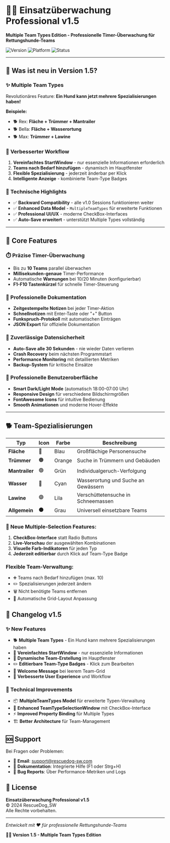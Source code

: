 # 🐕‍🦺 Einsatzüberwachung Professional v1.5

**Multiple Team Types Edition - Professionelle Timer-Überwachung für Rettungshunde-Teams**

![Version](https://img.shields.io/badge/Version-1.5.0-blue.svg)
![Platform](https://img.shields.io/badge/Platform-.NET%208-green.svg)
![Status](https://img.shields.io/badge/Status-Production%20Ready-brightgreen.svg)

---

## 🚀 Was ist neu in Version 1.5?

### ✨ **Multiple Team Types**
Revolutionäres Feature: **Ein Hund kann jetzt mehrere Spezialisierungen haben!**

**Beispiele:**
- 🐕 Rex: **Fläche + Trümmer + Mantrailer**
- 🐕 Bella: **Fläche + Wasserortung**
- 🐕 Max: **Trümmer + Lawine**

### 🎯 **Verbesserter Workflow**
1. **Vereinfachtes StartWindow** - nur essenzielle Informationen erforderlich
2. **Teams nach Bedarf hinzufügen** - dynamisch im Hauptfenster
3. **Flexible Spezialisierung** - jederzeit änderbar per Klick
4. **Intelligente Anzeige** - kombinierte Team-Type Badges

### 🔧 **Technische Highlights**
- ✅ **Backward Compatibility** - alle v1.0 Sessions funktionieren weiter
- ✅ **Enhanced Data Model** - `MultipleTeamTypes` für erweiterte Funktionen
- ✅ **Professional UI/UX** - moderne CheckBox-Interfaces
- ✅ **Auto-Save erweitert** - unterstützt Multiple Types vollständig

---

## 🎯 Core Features

### **⏱️ Präzise Timer-Überwachung**
- Bis zu **10 Teams** parallel überwachen
- **Millisekunden-genaue** Timer-Performance
- Automatische **Warnungen** bei 10/20 Minuten (konfigurierbar)
- **F1-F10 Tastenkürzel** für schnelle Timer-Steuerung

### **📝 Professionelle Dokumentation**
- **Zeitgestempelte Notizen** bei jeder Timer-Aktion
- **Schnellnotizen** mit Enter-Taste oder "+" Button
- **Funkspruch-Protokoll** mit automatischen Einträgen
- **JSON Export** für offizielle Dokumentation

### **💾 Zuverlässige Datensicherheit**
- **Auto-Save alle 30 Sekunden** - nie wieder Daten verlieren
- **Crash Recovery** beim nächsten Programmstart
- **Performance Monitoring** mit detaillierten Metriken
- **Backup-System** für kritische Einsätze

### **🎨 Professionelle Benutzeroberfläche**
- **Smart Dark/Light Mode** (automatisch 18:00-07:00 Uhr)
- **Responsive Design** für verschiedene Bildschirmgrößen
- **FontAwesome Icons** für intuitive Bedienung
- **Smooth Animationen** und moderne Hover-Effekte

---

## 🐕 Team-Spezialisierungen

| Typ | Icon | Farbe | Beschreibung |
|-----|------|-------|--------------|
| **Fläche** | 🔵 | Blau | Großflächige Personensuche |
| **Trümmer** | 🟠 | Orange | Suche in Trümmern und Gebäuden |
| **Mantrailer** | 🟢 | Grün | Individualgeruch-Verfolgung |
| **Wasser** | 🔵 | Cyan | Wasserortung und Suche an Gewässern |
| **Lawine** | 🟣 | Lila | Verschüttetensuche in Schneemassen |
| **Allgemein** | ⚫ | Grau | Universell einsetzbare Teams |

### **🎯 Neue Multiple-Selection Features:**
1. **CheckBox-Interface** statt Radio Buttons
2. **Live-Vorschau** der ausgewählten Kombinationen
3. **Visuelle Farb-Indikatoren** für jeden Typ
4. **Jederzeit editierbar** durch Klick auf Team-Type Badge

### **Flexible Team-Verwaltung:**
- ➕ Teams nach Bedarf hinzufügen (max. 10)
- ✏️ Spezialisierungen jederzeit ändern
- 🗑️ Nicht benötigte Teams entfernen
- 🔄 Automatische Grid-Layout Anpassung

## 📝 Changelog v1.5

### ✨ New Features
- 🐕 **Multiple Team Types** - Ein Hund kann mehrere Spezialisierungen haben
- 📝 **Vereinfachtes StartWindow** - nur essenzielle Informationen
- 🎯 **Dynamische Team-Erstellung** im Hauptfenster
- ✏️ **Editierbare Team-Type Badges** - Klick zum Bearbeiten
- 👋 **Welcome Message** bei leerem Team-Grid
- 🔄 **Verbesserte User Experience** und Workflow

### 🔧 Technical Improvements
- 📦 **MultipleTeamTypes Model** für erweiterte Typen-Verwaltung
- 🎨 **Enhanced TeamTypeSelectionWindow** mit CheckBox-Interface
- ⚡ **Improved Property Binding** für Multiple Types
- 🏗️ **Better Architecture** für Team-Management

## 🆘 Support

Bei Fragen oder Problemen:
- 📧 **Email**: support@rescuedog-sw.com
- 📖 **Dokumentation**: Integrierte Hilfe (F1 oder Strg+H)
- 🐛 **Bug Reports**: Über Performance-Metriken und Logs

## 📄 License

**Einsatzüberwachung Professional v1.5**  
© 2024 RescueDog_SW  
Alle Rechte vorbehalten.

---

*Entwickelt mit ❤️ für professionelle Rettungshunde-Teams*

**🐕‍🦺 Version 1.5 - Multiple Team Types Edition**
